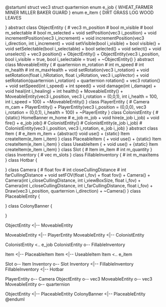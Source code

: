@startuml
struct vec3
struct quarternion
enum e_job {
	WHEAT_FARMER
	MINER
	MILLER
	BAKER
	GUARD
}
enum e_item {
	DIRT
	GRASS
	LOG
	WOOD
	LEAVES
	
}
abstract class ObjectEntity {
	# vec3 m_position
	# bool m_visible
	# bool m_selectable
	# bool m_selected
	+ void setPosition(vec3 i_position)
	+ void incrementPosition(vec3 i_increment)
	+ void incrementPosition(vec3 i_direction, int i_increment)
	+ void setVisible(bool i_visible)
	+ bool visible()
	+ void setSelectable(bool i_selectable)
	+ bool selected()
	+ void select()
	+ void unselect()
	+ vec3 position()
	+ ObjectEntity()
	+ ObjectEntity(vec3 i_position, bool i_visible = true, bool i_selectable = true)
	+ ~ObjectEntity()
}
abstract class MoveableEntity {
	# quarternion m_rotation
	# int m_speed
	# int m_health
	# int m_maxHealth
	+ void setRotation(vec3 i_rotation)
	+ void setRotation(float i_hRotation, float i_vRotation, vec3 i_upVector)
	+ void setRotation(quarternion i_rotation)
	+ quarternion rotation()
	+ vec3 rotation()
	+ void setSpeed(int i_speed)
	+ int speed()
	+ void damage(int i_damage)
	+ void heal(int i_healing)
	+ int health()
	+ MoveableEntity()
	+ MoveableEntity(vec3 i_position, vec3 i_rotation = (0,0,1), int i_health = 100, int i_speed = 100)
	+ ~MoveableEntity()
}
class PlayerEntity {
	# Camera m_cam
	+ PlayerEntity()
	+ PlayerEntity(vec3 i_position = (0,0,0), vec3 i_rotation = (0,0,1), i_health = 100)
	+ ~PlayerEntity
}
class ColonistEntity {
	# {static} HomeBanner m_home
	# e_job m_job
	+ void hire(e_job i_job)
	+ void fire()
	+ e_job job()
	# ColonistEntity()
	# ColonistEntity(e_job i_job)
	# ColonistEntity(vec3 i_position, vec3 i_rotation, e_job i_job)
}
abstract class Item {
	# e_item m_item
	+ {abstract} void use()
	+ {static} Item createItem(e_item i_item)
}
class PlaceableItem {
	+ void use()
	+ {static} Item createItem(e_item i_item)
}
class UseableItem {
	+ void use()
	+ {static} Item createItem(e_item i_item)
}
class Slot {
	# Item im_item
	# int m_quantity
}
class Inventory {
	# vec<Slot> m_slots
}
class FillableInventory {
	# int m_maxItems
}
class Hotbar {

}
class Camera {
	# float fov
	# int closeCullingDistance
	# int farCullingDistance
	+ void setFOV(float i_fov)
	+ float fov()
	+ Camera()
	+ Camera(int i_closeCullingDistance, int i_viewBoxSize, float i_fov)
	+ Camera(int i_closeCullingDistance, int i_farCullingDistance, float i_fov)
	+ Draw(vec3 i_position, quarternion i_direction)
	+ ~Camera()
}
class PlaceableEntity {

}
class ColonyBanner {

}

ObjectEntity <|-- MoveableEntity

MoveableEntity <|-- PlayerEntity
MoveableEntity <|-- ColonistEntity

ColonistEntity <.. e_job
ColonistEntity o-- FillableInventory

Item <|-- PlaceableItem
Item <|-- UseableItem
Item <.. e_item

Slot o-- Item
Inventory o-- Slot
Inventory <|-- FillableInventory
FillableInventory <|-- Hotbar

PlayerEntity o-- Camera
ObjectEntity o-- vec3
MoveableEntity o-- vec3
MoveableEntity o-- quarternion

ObjectEntity <|-- PlaceableEntity
ColonyBanner <|-- PlaceableEntity
@enduml
